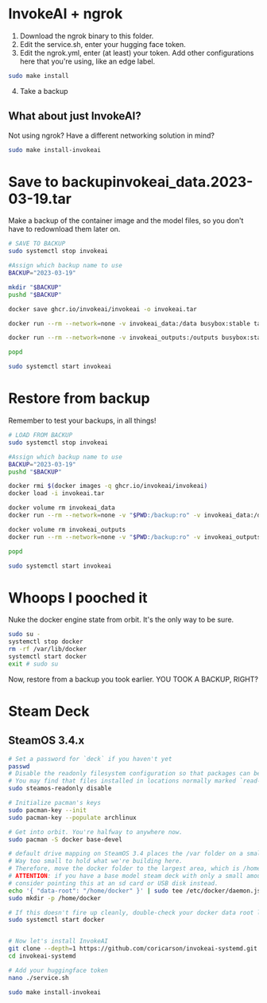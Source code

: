# InvokeAI + ngrok

1. Download the ngrok binary to this folder.
1. Edit the service.sh, enter your hugging face token.
1. Edit the ngrok.yml, enter (at least) your token. Add other configurations here that you're using, like an edge label.

```bash
sudo make install
```

4. Take a backup

## What about just InvokeAI?
Not using ngrok? Have a different networking solution in mind?

```bash
sudo make install-invokeai
```

# Save to backupinvokeai_data.2023-03-19.tar
Make a backup of the container image and the model files, so you don't have to redownload them later on.

```bash
# SAVE TO BACKUP
sudo systemctl stop invokeai

#Assign which backup name to use
BACKUP="2023-03-19"

mkdir "$BACKUP"
pushd "$BACKUP"

docker save ghcr.io/invokeai/invokeai -o invokeai.tar

docker run --rm --network=none -v invokeai_data:/data busybox:stable tar cv /data > invokeai_data.tar

docker run --rm --network=none -v invokeai_outputs:/outputs busybox:stable tar cv /outputs > invokeai_outputs.tar

popd

sudo systemctl start invokeai
```

# Restore from backup
Remember to test your backups, in all things!

```bash
# LOAD FROM BACKUP
sudo systemctl stop invokeai

#Assign which backup name to use
BACKUP="2023-03-19"
pushd "$BACKUP"

docker rmi $(docker images -q ghcr.io/invokeai/invokeai)
docker load -i invokeai.tar

docker volume rm invokeai_data
docker run --rm --network=none -v "$PWD:/backup:ro" -v invokeai_data:/data busybox:stable tar xv --strip-components=1 -C /data -f /backup/invokeai_data.tar

docker volume rm invokeai_outputs
docker run --rm --network=none -v "$PWD:/backup:ro" -v invokeai_outputs:/outputs busybox:stable tar xv --strip-components=1 -C /outputs -f /backup/invokeai_outputs.tar

popd

sudo systemctl start invokeai
```

# Whoops I pooched it
Nuke the docker engine state from orbit. It's the only way to be sure.

```bash
sudo su -
systemctl stop docker
rm -rf /var/lib/docker
systemctl start docker
exit # sudo su
```

Now, restore from a backup you took earlier. 
YOU TOOK A BACKUP, RIGHT?


# Steam Deck
## SteamOS 3.4.x

```bash
# Set a password for `deck` if you haven't yet
passwd
# Disable the readonly filesystem configuration so that packages can be installed.
# You may find that files installed in locations normally marked `read-only` are not guaranteed to persist across SteamOS updates.
sudo steamos-readonly disable

# Initialize pacman's keys
sudo pacman-key --init
sudo pacman-key --populate archlinux

# Get into orbit. You're halfway to anywhere now.
sudo pacman -S docker base-devel

# default drive mapping on SteamOS 3.4 places the /var folder on a small mount.
# Way too small to hold what we're building here.
# Therefore, move the docker folder to the largest area, which is /home.
# ATTENTION: if you have a base model steam deck with only a small amount of eMMC, 
# consider pointing this at an sd card or USB disk instead.
echo '{ "data-root": "/home/docker" }' | sudo tee /etc/docker/daemon.json
sudo mkdir -p /home/docker

# If this doesn't fire up cleanly, double-check your docker data root location
sudo systemctl start docker


# Now let's install InvokeAI
git clone --depth=1 https://github.com/coricarson/invokeai-systemd.git
cd invokeai-systemd

# Add your huggingface token
nano ./service.sh

sudo make install-invokeai
```